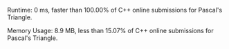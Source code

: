 Runtime: 0 ms, faster than 100.00% of C++ online submissions for Pascal's Triangle.

Memory Usage: 8.9 MB, less than 15.07% of C++ online submissions for Pascal's Triangle.